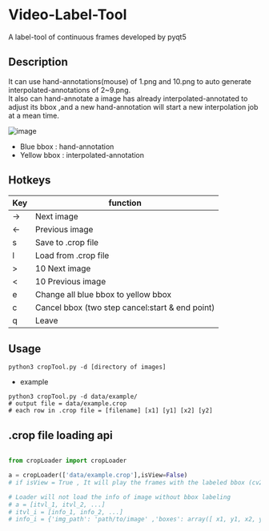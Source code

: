# Video-Label-Tool
A label-tool of continuous frames developed by pyqt5

## Description
It can use hand-annotations(mouse) of 1.png and 10.png to auto generate interpolated-annotations of 2~9.png.  
It also can hand-annotate a image has already interpolated-annotated to adjust its bbox ,and a new
hand-annotation will start a new interpolation job at a mean time.

![image](https://github.com/nat99up/VideoLabelTool/blob/master/util/Demo.gif)

* Blue bbox : hand-annotation
* Yellow bbox : interpolated-annotation

## Hotkeys
| Key        | function                                   |
| ---------- | ------------------------------------------ |
| →          | Next image                                 |
| ←          | Previous image                             |
| s          | Save to .crop file                         |
| l          | Load from .crop file                       |
| >          | 10 Next image                              |
| <          | 10 Previous image                          |
| e          | Change all blue bbox to yellow bbox        |
| c          | Cancel bbox (two step cancel:start & end point)|
| q          | Leave                                      |


## Usage
```
python3 cropTool.py -d [directory of images]
```

* example
```
python3 cropTool.py -d data/example/
# output file = data/example.crop
# each row in .crop file = [filename] [x1] [y1] [x2] [y2]
```

## .crop file loading api
``` python

from cropLoader import cropLoader

a = cropLoader(['data/example.crop'],isView=False)
# if isView = True , It will play the frames with the labeled bbox (cv2)

# Loader will not load the info of image without bbox labeling
# a = [itvl_1, itvl_2, ...]
# itvl_i = [info_1, info_2, ...]
# info_i = {'img_path': 'path/to/image' ,'boxes': array([ x1, y1, x2, y2])}

```